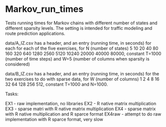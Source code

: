 # Markov_run_times
Tests running times for Markov chains with different number of states and different sparsity levels. The setting is intended for traffic modeling and route prediction applications.

data/A_IZ.csv has a header, and an entry (running time, in seconds) for each for each of the five exercises, for N (number of states) 5 10 20 40 80 160 320 640 1280 2560 5120 10240 20000 40000 80000, constant T=1000 (number of time steps) and W=5 (number of columns when sparsity is considered)

data/B_IZ.csv has a header, and an entry (running time, in seconds) for the two exercises to do with sparse data, for W (number of columns) 1 2 4 8 16 32 64 128 256 512, constant T=1000 and N=1000.

Tasks:

EX1 - raw implementation, no libraries
EX2 - R native matrix multiplication
EX3 - sparse matri with R native matrix multiplication
EX4 - sparse matrix with R native multiplication and R sparce format
EX4raw - attempt to do raw implementation with R sparce format, very slow